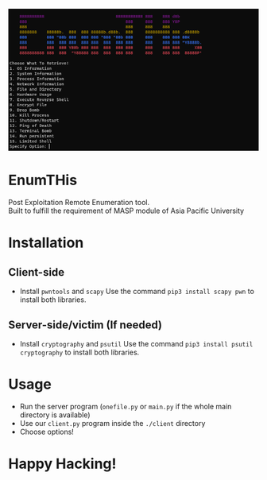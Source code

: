 ![screenshot](./asset/screenshot.png)

# EnumTHis
Post Exploitation Remote Enumeration tool.   
Built to fulfill the requirement of MASP module of Asia Pacific University 

# Installation
## Client-side
- Install `pwntools` and `scapy`
Use the command `pip3 install scapy pwn` to install both libraries.
## Server-side/victim (If needed)
- Install `cryptography` and `psutil`
Use the command `pip3 install psutil cryptography` to install both libraries.

# Usage
- Run the server program (`onefile.py` or `main.py` if the whole main directory is available)
- Use our `client.py` program inside the `./client` directory
- Choose options! 

# Happy Hacking!
